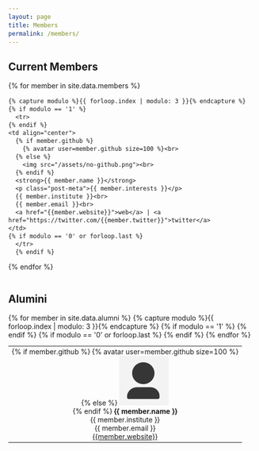 ```yaml
---
layout: page
title: Members
permalink: /members/
---
```



## Current Members

<table>
{% for member in site.data.members %}

    {% capture modulo %}{{ forloop.index | modulo: 3 }}{% endcapture %}
    {% if modulo == '1' %}
      <tr>
    {% endif %}
    <td align="center">
      {% if member.github %}
        {% avatar user=member.github size=100 %}<br>
      {% else %}
        <img src="/assets/no-github.png"><br>
      {% endif %}
      <strong>{{ member.name }}</strong>
      <p class="post-meta">{{ member.interests }}</p>
      {{ member.institute }}<br>
      {{ member.email }}<br>
      <a href="{{member.website}}">web</a> | <a href="https://twitter.com/{{member.twitter}}">twitter</a>
    </td>
    {% if modulo == '0' or forloop.last %}
      </tr>
      {% endif %}
{% endfor %}
</table>

<!---
To Add yourself to the members table:
in the data directory you need to add yourself to the members.yml file:

- github: markdunning
  name: Mark Dunning
  institute: Sheffield University Bioinformatics Core
  email: m.j.dunning@sheffield.ac.uk


-->


## Alumini

<table>
{% for member in site.data.alumni %}
  {% capture modulo %}{{ forloop.index | modulo: 3 }}{% endcapture %}
    {% if modulo == '1' %}
      <tr>
    {% endif %}
    <td align="center">
      {% if member.github %}
        {% avatar user=member.github size=100 %}<br>
        {% else %}
        <img src="/assets/no-github.png"><br>
      {% endif %}
      <strong>{{ member.name }}</strong><br>
      {{ member.institute }}<br>
      {{ member.email }}<br>
      <a href="{{member.website}}">{{member.website}}</a>
     </td>
    {% if modulo == '0' or forloop.last %}
    </tr>
    {% endif %}
{% endfor %}
</table>
